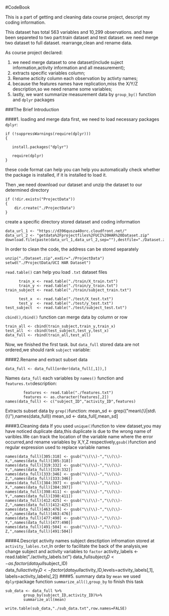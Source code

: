 #CodeBook

This is a part of getting and cleaning data course project, descript my coding information.

This dataset has total 563 variables and 10,299 observations. and have been separeted to two part:train dataset and test dataset. we need merge two dataset to full dataset. rearrange,clean and rename data.

As course project declared:
  1. we need merge dataset to one dataset(include suject information,activity information and all measurement);
  2. extracts specific variables column;
  3. Rename acticity column each observation by activty names;
  4. because the features names have replication,miss the X/Y/Z description,so we need rename some variables;
  5. lastly, we want summarize measurement data by `group_by()` function and `dplyr` packages 

###The Brief Introduction

####1. loading and merge data
first, we need to load necessary packages `dplyr`:

	if (!suppressWarnings(require(dplyr)))
	{

	   install.packages("dplyr")

	   require(dplyr)
	}
these code format can help you can help you automatically check whether the package is installed, if it is installed to load it.

Then ,we need download our dataset and unzip the dataset to our determined directory

	if (!dir.exists("ProjectData"))
	{
	    dir.create("./ProjectData")
	}
create a specific directory stored dataset and coding information

	data_url_1 <- "https://d396qusza40orc.cloudfront.net/"
	data_url_2 <- "getdata%2Fprojectfiles%2FUCI%20HAR%20Dataset.zip"
	download.file(paste(data_url_1,data_url_2,sep=""),destfile="./Dataset.zip")
In order to clean the code, the address can be stored separately

	unzip("./Dataset.zip",exdir="./ProjectData")
	setwd("./ProjectData/UCI HAR Dataset")
`read.table()` can help you load `.txt` dataset files

	      train_x <- read.table("./train/X_train.txt")
		  train_y <- read.table("./train/y_train.txt")
	train_subject <- read.table("./train/subject_train.txt")

	      test_x  <- read.table("./test/X_test.txt")
		  test_y  <- read.table("./test/y_test.txt")
	test_subject  <- read.table("./test/subject_test.txt")
`cbind()`,`rbind()` function can merge data by column or row

	train_all <- cbind(train_subject,train_y,train_x)
	test_all  <- cbind(test_subject,test_y,test_x)
	data_full <- rbind(train_all,test_all)
Now, we finished the first task. but `data_full` stored data are not ordered,we should rank `subject` variable:

####2.Rename and extract subset data

	data_full <- data_full[order(data_full[,1]),] 
Names `data_full` each variables by `names()` function and `features.txt`description:

	        features <- read.table("./features.txt")		 
	        features <- as.character(features[,2])
	names(data_full) <- c("subject_ID","activity_ID",features)
Extracts subset data by `grep()`function:
         mean_sd <- grep(("mean\\(\\)|std\\(\\)"),names(data_full))
         mean_sd <- data_full[,mean_sd]
 
####3.Cleaning data
If you used `unique()`function to view dataset,you may have noticed duplicate data,this duplicate is due to the wrong name of varibles.We can track the location of the variable name where the error occurred,and rename variables by X,Y,Z respectively,`gsub()`function and regular expression used to replace variable names

	names(data_full)[305:318] <- gsub("\\(\\)-","\\(\\)-X,",names(data_full)[305:318])
	names(data_full)[319:332] <- gsub("\\(\\)-","\\(\\)-Y,",names(data_full)[319:332])
	names(data_full)[333:346] <- gsub("\\(\\)-","\\(\\)-Z,",names(data_full)[333:346])
	names(data_full)[384:397] <- gsub("\\(\\)-","\\(\\)-X,",names(data_full)[384:397])
	names(data_full)[398:411] <- gsub("\\(\\)-","\\(\\)-Y,",names(data_full)[398:411])
	names(data_full)[412:425] <- gsub("\\(\\)-","\\(\\)-Z,",names(data_full)[412:425])
	names(data_full)[463:476] <- gsub("\\(\\)-","\\(\\)-X,",names(data_full)[463:476])
	names(data_full)[477:490] <- gsub("\\(\\)-","\\(\\)-Y,",names(data_full)[477:490])
	names(data_full)[491:504] <- gsub("\\(\\)-","\\(\\)-Z,",names(data_full)[491:504])

####4.Descript activity names
subject desctiption infromation stored at `activity_lables.txt`,In order to facilitate the back of the analysis,we change subject and activity variables to `factor`
          activity_labels <- read.table("./activity_labels.txt")
	data_full$subject_ID  <- as.factor(data_full$subject_ID)	
	data_full$activity_ID <- factor(data_full$activity_ID,levels=activity_labels[,1],
                                labels=activity_labels[,2])
####5. summary data by `mean`
we used `dplyr`package function `summarize_all()`,`group_by` to finish this task

	sub_data <- data_full %>%
            group_by(subject_ID,activity_ID)%>%
			summarize_all(mean)
			
	write.table(sub_data,"./sub_data.txt",row.names=FALSE)



